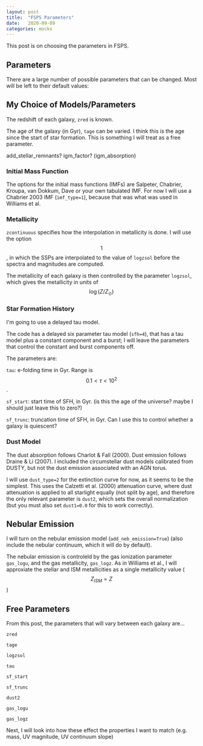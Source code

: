 ```yaml
---
layout: post
title:  "FSPS Parameters"
date:   2020-09-09
categories: mocks
---
```


This post is on choosing the parameters in FSPS.


## Parameters

There are a large number of possible parameters that can be changed. Most will be left to their default values:

<object width="500" height="1000" type="text/plain" data="{{site.baseurl}}/assets/files/FSPS_params.txt" border="0" >
</object>



## My Choice of Models/Parameters

The redshift of each galaxy, <code>zred</code> is known.

The age of the galaxy (in Gyr), <code>tage</code> can be varied. I think this is the age since the start of star formation. This is something I will treat as a free parameter.

add_stellar_remnants?
igm_factor? (igm_absorption)



### Initial Mass Function

The options for the initial mass functions (IMFs) are Salpeter, Chabrier, Kroupa, van Dokkum, Dave or your own tabulated IMF. For now I will use a Chabrier 2003 IMF (<code>imf_type=1</code>), because that was what was used in Williams et al.



### Metallicity

<code>zcontinuous</code> specifies how the interpolation in metallicity is done. I will use the option $$1$$, in which the SSPs are interpolated to the value of <code>logzsol</code> before the spectra and magnitudes are computed.

The metallicity of each galaxy is then controlled by the parameter <code>logzsol</code>, which gives the metallicity in units of $$\log(Z/Z_\odot)$$

### Star Formation History

I'm going to use a delayed tau model.

The code has a delayed six parameter tau model (<code>sfh=4</code>), that has a tau model plus a constant component and a burst; I will leave the parameters that control the constant and burst components off.

The parameters are:

<code>tau</code>: e-folding time in Gyr. Range is $$0.1 <\tau <10^2$$.

<code>sf_start</code>: start time of SFH, in Gyr. (is this the age of the universe? maybe I should just leave this to zero?)

<code>sf_trunc</code>: truncation time of SFH, in Gyr. Can I use this to control whether a galaxy is quiescent?



### Dust Model


The dust absorption follows Charlot & Fall (2000). Dust emission follows Draine & Li (2007). I included the circumstellar dust models calibrated from DUSTY, but not the dust emission associated with an AGN torus.

I will use <code>dust_type=2</code> for the extinction curve for now, as it seems to be the simplest. This uses the Calzetti et al. (2000) attenuation curve, where dust attenuation is applied to all starlight equally (not split by age), and therefore the only relevant parameter is <code>dust2</code>, which sets the overall normalization (but you must also set  <code>dust1=0.0</code> for this to work correctly).


## Nebular Emission

I will turn on the nebular emission model (<code>add_neb_emission=True</code>)
(also include the nebular continuum, which it will do by default).

The nebular emission is controleld by the gas ionization parameter <code>gas_logu</code>, and the gas metallicity, <code>gas_logz</code>. As in Williams et al., I will approxiate the stellar and ISM metallicities as a single metallicity value ($$Z_{ISM} = Z$$)

## Free Parameters

From this post, the parameters that will vary between each galaxy are...

<code>zred</code>

<code>tage</code>

<code>logzsol</code>

<code>tau</code>

<code>sf_start</code>

<code>sf_trunc</code>

<code>dust2</code>

<code>gas_logu</code>

<code>gas_logz</code>

Next, I will look into how these effect the properties I want to match (e.g. mass, UV magnitude, UV continuum slope)
